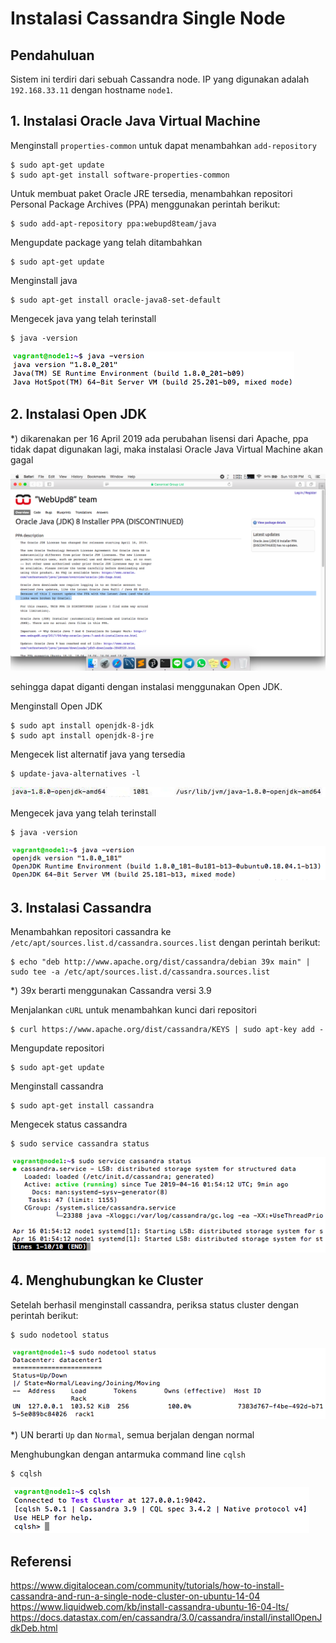 # Instalasi Cassandra Single Node

## Pendahuluan
Sistem ini terdiri dari sebuah Cassandra node. IP yang digunakan adalah ```192.168.33.11``` dengan hostname ```node1```.

## 1. Instalasi Oracle Java Virtual Machine
Menginstall ```properties-common``` untuk dapat menambahkan ```add-repository```
```
$ sudo apt-get update
$ sudo apt-get install software-properties-common
```

Untuk membuat paket Oracle JRE tersedia, menambahkan repositori Personal Package Archives (PPA) menggunakan perintah berikut:
```
$ sudo add-apt-repository ppa:webupd8team/java
```

Mengupdate package yang telah ditambahkan
```
$ sudo apt-get update
```

Menginstall java
```
$ sudo apt-get install oracle-java8-set-default
```

Mengecek java yang telah terinstall
```
$ java -version
```

![java1](screenshot/java1.png)

## 2. Instalasi Open JDK
*) dikarenakan per 16 April 2019 ada perubahan lisensi dari Apache, ppa tidak dapat digunakan lagi, maka instalasi Oracle Java Virtual Machine akan gagal

![ppa](screenshot/ppa.png)

sehingga dapat diganti dengan instalasi menggunakan Open JDK.

Menginstall Open JDK
```
$ sudo apt install openjdk-8-jdk
$ sudo apt install openjdk-8-jre
```

Mengecek list alternatif java yang tersedia
```
$ update-java-alternatives -l
```

![list](screenshot/list.png)

Mengecek java yang telah terinstall
```
$ java -version
```

![1java1](screenshot/1java1.png)

## 3. Instalasi Cassandra
Menambahkan repositori cassandra ke ```/etc/apt/sources.list.d/cassandra.sources.list``` dengan perintah berikut:
```
$ echo "deb http://www.apache.org/dist/cassandra/debian 39x main" | sudo tee -a /etc/apt/sources.list.d/cassandra.sources.list
```
*) 39x berarti menggunakan Cassandra versi 3.9

Menjalankan ```cURL``` untuk menambahkan kunci dari repositori
```
$ curl https://www.apache.org/dist/cassandra/KEYS | sudo apt-key add -
```

Mengupdate repositori
```
$ sudo apt-get update
```

Menginstall cassandra
```
$ sudo apt-get install cassandra
```

Mengecek status cassandra
```
$ sudo service cassandra status
```

![cass1](screenshot/cass1.png)

## 4. Menghubungkan ke Cluster
Setelah berhasil menginstall cassandra, periksa status cluster dengan perintah berikut:
```
$ sudo nodetool status
```

![node1](screenshot/node1.png)

*) UN berarti ```Up``` dan ```Normal```, semua berjalan dengan normal

Menghubungkan dengan antarmuka command line ```cqlsh```
```
$ cqlsh
```

![cqlsh1](screenshot/cqlsh1.png)

## Referensi
https://www.digitalocean.com/community/tutorials/how-to-install-cassandra-and-run-a-single-node-cluster-on-ubuntu-14-04
https://www.liquidweb.com/kb/install-cassandra-ubuntu-16-04-lts/
https://docs.datastax.com/en/cassandra/3.0/cassandra/install/installOpenJdkDeb.html
